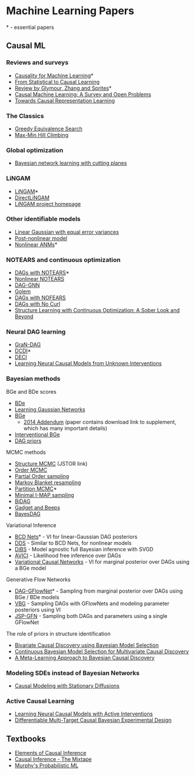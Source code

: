 # Machine Learning Papers

\* - essential papers

<!-- ## Bayesian ML

### Papers on Markov Chain Monte Carlo



### Papers by Emtiyaz Khan's group -->

## Causal ML

### Reviews and surveys

- [Causality for Machine Learning](https://arxiv.org/abs/1911.10500)*
- [From Statistical to Causal Learning](https://arxiv.org/abs/2204.00607)
- [Review by Glymour, Zhang and Sprites](https://pubmed.ncbi.nlm.nih.gov/31214249/)*
- [Causal Machine Learning: A Survey and Open Problems](https://arxiv.org/abs/2206.15475)
- [Towards Causal Representation Learning](https://arxiv.org/abs/2102.11107)

### The Classics

- [Greedy Equivalence Search](https://jmlr.org/papers/volume3/chickering02b/chickering02b.pdf)
- [Max-Min Hill Climbing](https://pages.mtu.edu/~lebrown/supplements/mmhc_paper/mmhc_index.html)

### Global optimization

- [Bayesian network learning with cutting planes](https://arxiv.org/abs/1202.3713)

### LiNGAM

- [LiNGAM](https://jmlr.org/papers/volume7/shimizu06a/shimizu06a.pdf)*
- [DirectLiNGAM](https://jmlr.csail.mit.edu/papers/volume12/shimizu11a/shimizu11a.pdf)
- [LiNGAM project homepage](https://www.shimizulab.org/lingam)

### Other identifiable models

- [Linear Gaussian with equal error variances](https://arxiv.org/abs/1205.2536)
- [Post-nonlinear model](https://arxiv.org/abs/1205.2599)
- [Nonlinear ANMs](https://papers.nips.cc/paper_files/paper/2008/hash/f7664060cc52bc6f3d620bcedc94a4b6-Abstract.html)*

### NOTEARS and continuous optimization
- [DAGs with NOTEARS](https://arxiv.org/abs/1803.01422)*
- [Nonlinear NOTEARS](https://arxiv.org/abs/1909.13189)
- [DAG-GNN](https://arxiv.org/abs/1904.10098)
- [Golem](https://arxiv.org/abs/2006.10201)
- [DAGs with NOFEARS](https://arxiv.org/abs/2010.09133)
- [DAGs with No Curl](https://arxiv.org/abs/2106.07197)
- [Structure Learning with Continuous Optimization: A Sober Look and Beyond](https://arxiv.org/abs/2304.02146)

### Neural DAG learning

- [GraN-DAG](https://arxiv.org/abs/1906.02226)
- [DCDI](https://arxiv.org/abs/2007.01754)*
- [DECI](https://arxiv.org/abs/2202.02195)
- [Learning Neural Causal Models from Unknown Interventions](https://arxiv.org/abs/1910.01075)

### Bayesian methods

BGe and BDe scores
- [BDe](https://arxiv.org/abs/1302.6815)
- [Learning Gaussian Networks](https://arxiv.org/abs/1302.6808)
- [BGe](https://arxiv.org/abs/2105.03248)
    - [2014 Addendum](https://arxiv.org/abs/1402.6863) (paper contains download link to supplement, which has many important details)
- [Interventional BGe](https://arxiv.org/abs/2205.02602)
- [DAG priors](https://proceedings.mlr.press/v89/eggeling19a.html)

MCMC methods
- [Structure MCMC](https://www.jstor.org/stable/1403615) (JSTOR link)
- [Order MCMC](https://arxiv.org/abs/1301.3856)
- [Partial Order sampling](https://jmlr.org/papers/volume17/15-140/15-140.pdf)
- [Markov Blanket resampling](https://jmlr.csail.mit.edu/papers/volume17/su16a/su16a.pdf)
- [Partition MCMC](https://arxiv.org/abs/1504.05006)*
- [Minimal I-MAP sampling](https://arxiv.org/abs/1803.05554)
- [BiDAG](https://arxiv.org/abs/1803.07859v4)
- [Gadget and Beeps](https://arxiv.org/abs/2010.00684)
- [BayesDAG](https://arxiv.org/abs/2307.13917)

Variational Inference
- [BCD Nets](https://arxiv.org/abs/2112.02761)* - VI for linear-Gaussian DAG posteriors
- [DDS](https://arxiv.org/abs/2203.08509) - Similar to BCD Nets, for nonlinear models
- [DiBS](https://arxiv.org/abs/2105.11839) - Model agnostic full Bayesian inference with SVGD
- [AVICI](https://arxiv.org/abs/2205.12934) - Likelihood free inference over DAGs
- [Variational Causal Networks](https://arxiv.org/abs/2106.07635) - VI for marginal posterior over DAGs using a BGe model

Generative Flow Networks
- [DAG-GFlowNet](https://arxiv.org/abs/2202.13903)* - Sampling from marginal posterior over DAGs using BGe / BDe models
- [VBG](https://arxiv.org/abs/2211.02763) - Sampling DAGs with GFlowNets and modeling parameter posteriors using VI
- [JSP-GFN](https://arxiv.org/abs/2305.19366) - Sampling both DAGs and parameters using a single GFlowNet

The role of priors in structure identification

- [Bivariate Causal Discovery using Bayesian Model Selection](https://arxiv.org/abs/2306.02931)
- [Continuous Bayesian Model Selection for Multivariate Causal Discovery](https://arxiv.org/abs/2411.10154)
- [A Meta-Learning Approach to Bayesian Causal Discovery](https://arxiv.org/abs/2412.16577)

### Modeling SDEs instead of Bayesian Networks

- [Causal Modeling with Stationary Diffusions](https://arxiv.org/abs/2310.17405)

### Active Causal Learning

- [Learning Neural Causal Models with Active Interventions](https://arxiv.org/abs/2109.02429)
- [Differentiable Multi-Target Causal Bayesian Experimental Design](https://arxiv.org/abs/2302.10607)

## Textbooks
- [Elements of Causal Inference](https://library.oapen.org/handle/20.500.12657/26040)
- [Causal Inference - The Mixtape](https://mixtape.scunning.com/)
- [Murphy's Probabilistic ML](https://github.com/probml/pml-book)
